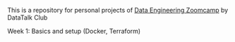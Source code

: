 This is a repository for personal projects of [Data Engineering Zoomcamp](https://github.com/DataTalksClub/data-engineering-zoomcamp) by DataTalk Club

Week 1: Basics and setup (Docker, Terraform)